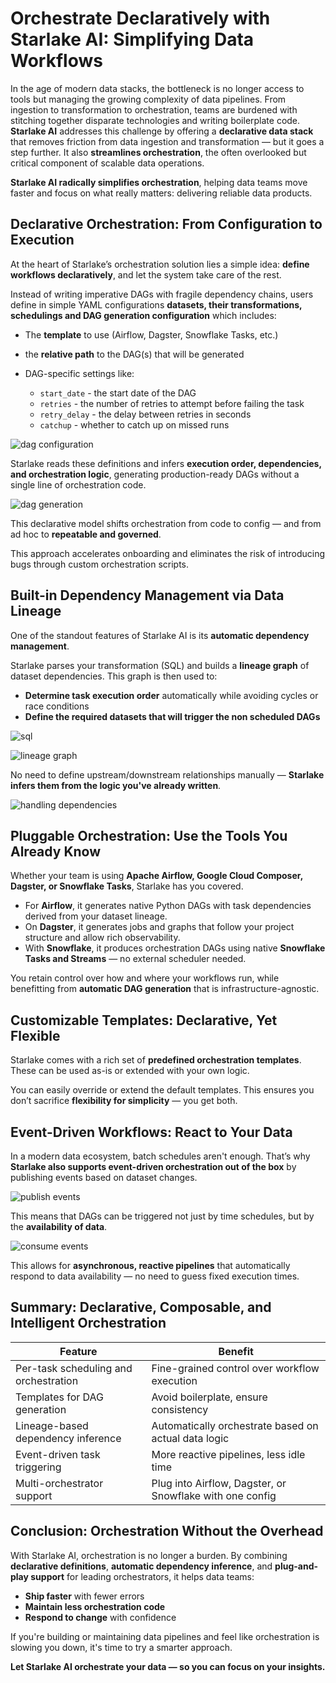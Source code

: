 # **Orchestrate Declaratively with Starlake AI: Simplifying Data Workflows**

In the age of modern data stacks, the bottleneck is no longer access to tools but managing the growing complexity of data pipelines. From ingestion to transformation to orchestration, teams are burdened with stitching together disparate technologies and writing boilerplate code. **Starlake AI** addresses this challenge by offering a **declarative data stack** that removes friction from data ingestion and transformation — but it goes a step further. It also **streamlines orchestration**, the often overlooked but critical component of scalable data operations.

**Starlake AI radically simplifies orchestration**, helping data teams move faster and focus on what really matters: delivering reliable data products.

## **Declarative Orchestration: From Configuration to Execution**

At the heart of Starlake’s orchestration solution lies a simple idea: **define workflows declaratively**, and let the system take care of the rest.

Instead of writing imperative DAGs with fragile dependency chains, users define in simple YAML configurations **datasets, their transformations, schedulings and DAG generation configuration** which includes:

* The **template** to use (Airflow, Dagster, Snowflake Tasks, etc.)
* the **relative path** to the DAG(s) that will be generated
* DAG-specific settings like:

  * `start_date` - the start date of the DAG
  * `retries` - the number of retries to attempt before failing the task
  * `retry_delay` - the delay between retries in seconds
  * `catchup` - whether to catch up on missed runs

![dag configuration](https://raw.githubusercontent.com/starlake-ai/starlake/master/src/main/python/images/scheduled_tasks_dag_configuration.png)

Starlake reads these definitions and infers **execution order, dependencies, and orchestration logic**, generating production-ready DAGs without a single line of orchestration code.

![dag generation](https://raw.githubusercontent.com/starlake-ai/starlake/master/src/main/python/images/airflow_dag_generated.png)

This declarative model shifts orchestration from code to config — and from ad hoc to **repeatable and governed**.

This approach accelerates onboarding and eliminates the risk of introducing bugs through custom orchestration scripts.

## **Built-in Dependency Management via Data Lineage**

One of the standout features of Starlake AI is its **automatic dependency management**.

Starlake parses your transformation (SQL) and builds a **lineage graph** of dataset dependencies.
This graph is then used to:

* **Determine task execution order** automatically while avoiding cycles or race conditions
* **Define the required datasets that will trigger the non scheduled DAGs**

![sql](https://raw.githubusercontent.com/starlake-ai/starlake/master/src/main/python/images/starbake_customer_purchase_history_sql.png)

![lineage graph](https://raw.githubusercontent.com/starlake-ai/starlake/master/src/main/python/images/starbake_customer_purchase_history_lineage.png)

No need to define upstream/downstream relationships manually — **Starlake infers them from the logic you've already written**.

![handling dependencies](https://raw.githubusercontent.com/starlake-ai/starlake/master/src/main/python/images/airflow_starbake_analytics_graph.png)

## **Pluggable Orchestration: Use the Tools You Already Know**

Whether your team is using **Apache Airflow, Google Cloud Composer, Dagster, or Snowflake Tasks**, Starlake has you covered.

* For **Airflow**, it generates native Python DAGs with task dependencies derived from your dataset lineage.
* On **Dagster**, it generates jobs and graphs that follow your project structure and allow rich observability.
* With **Snowflake**, it produces orchestration DAGs using native **Snowflake Tasks and Streams** — no external scheduler needed.

You retain control over how and where your workflows run, while benefitting from **automatic DAG generation** that is infrastructure-agnostic.

## **Customizable Templates: Declarative, Yet Flexible**

Starlake comes with a rich set of **predefined orchestration templates**. These can be used as-is or extended with your own logic.

You can easily override or extend the default templates. This ensures you don’t sacrifice **flexibility for simplicity** — you get both.

## **Event-Driven Workflows: React to Your Data**

In a modern data ecosystem, batch schedules aren't enough. That’s why **Starlake also supports event-driven orchestration out of the box** by publishing events based on dataset changes.

![publish events](https://raw.githubusercontent.com/starlake-ai/starlake/master/src/main/python/images/airflow_starbake_publish_events.png)

This means that DAGs can be triggered not just by time schedules, but by the **availability of data**.

![consume events](https://raw.githubusercontent.com/starlake-ai/starlake/master/src/main/python/images/airflow_starbake_analytics_consuming_hourly.png)

This allows for **asynchronous, reactive pipelines** that automatically respond to data availability — no need to guess fixed execution times.

## **Summary: Declarative, Composable, and Intelligent Orchestration**

| Feature                               | Benefit                                                  |
| ------------------------------------- | -------------------------------------------------------- |
| Per-task scheduling and orchestration | Fine-grained control over workflow execution             |
| Templates for DAG generation          | Avoid boilerplate, ensure consistency                    |
| Lineage-based dependency inference    | Automatically orchestrate based on actual data logic     |
| Event-driven task triggering          | More reactive pipelines, less idle time                  |
| Multi-orchestrator support            | Plug into Airflow, Dagster, or Snowflake with one config |

## **Conclusion: Orchestration Without the Overhead**

With Starlake AI, orchestration is no longer a burden. By combining **declarative definitions**, **automatic dependency inference**, and **plug-and-play support** for leading orchestrators, it helps data teams:

* **Ship faster** with fewer errors
* **Maintain less orchestration code**
* **Respond to change** with confidence

If you're building or maintaining data pipelines and feel like orchestration is slowing you down, it's time to try a smarter approach.

**Let Starlake AI orchestrate your data — so you can focus on your insights.**
